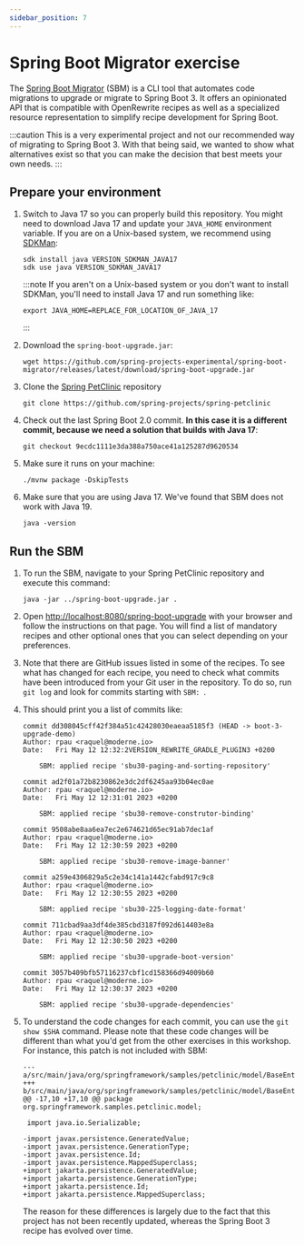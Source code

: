 ```yaml
---
sidebar_position: 7
---
```

# Spring Boot Migrator exercise

The [Spring Boot Migrator](https://github.com/spring-projects-experimental/spring-boot-migrator/)
(SBM) is a CLI tool that automates code migrations to upgrade or migrate to Spring Boot 3. It offers an opinionated API
that is compatible with OpenRewrite recipes as well as a specialized resource representation to simplify recipe
development for Spring Boot.

:::caution
This is a very experimental project and not our recommended way of migrating to Spring Boot 3.
With that being said, we wanted to show what alternatives exist so that you can make the decision that best meets your
own needs.
:::

## Prepare your environment

1. Switch to Java 17 so you can properly build this repository. You might need to download Java 17 and update your
   `JAVA_HOME` environment variable. If you are on a Unix-based system, we recommend using [SDKMan](https://sdkman.io/):

   ```shell
   sdk install java VERSION_SDKMAN_JAVA17
   sdk use java VERSION_SDKMAN_JAVA17
   ```

   :::note
   If you aren't on a Unix-based system or you don't want to install SDKMan,
   you'll need to install Java 17 and run something like:

   ```shell
   export JAVA_HOME=REPLACE_FOR_LOCATION_OF_JAVA_17
   ```
   :::

2. Download the `spring-boot-upgrade.jar`:

   ```shell
   wget https://github.com/spring-projects-experimental/spring-boot-migrator/releases/latest/download/spring-boot-upgrade.jar
   ```

3. Clone the [Spring PetClinic](https://github.com/spring-projects/spring-petclinic) repository

   ```shell
   git clone https://github.com/spring-projects/spring-petclinic
   ```

4. Check out the last Spring Boot 2.0 commit. **In this case it is a different commit,
   because we need a solution that builds with Java 17**:

   ```shell
   git checkout 9ecdc1111e3da388a750ace41a125287d9620534
   ```

5. Make sure it runs on your machine:

   ```shell
   ./mvnw package -DskipTests
   ``` 

6. Make sure that you are using Java 17. We've found that SBM does not work with
   Java 19.

   ```shell
   java -version
   ```

## Run the SBM

1. To run the SBM, navigate to your Spring PetClinic repository and execute this
   command:

   ```shell
   java -jar ../spring-boot-upgrade.jar .
   ```

2. Open
   [http://localhost:8080/spring-boot-upgrade](http://localhost:8080/spring-boot-upgrade)
   with your browser and follow the instructions on that page. You will find a list of mandatory recipes and other
   optional ones that you can select depending on your preferences.

3. Note that there are GitHub issues listed in some of the recipes. To see what has changed for each recipe, you need to
   check what commits have been introduced from your Git user in the repository. To do so, run `git log` and look for
   commits starting with `SBM: `.

4. This should print you a list of commits like:

   ```shell
   commit dd308045cff42f384a51c42428030eaeaa5185f3 (HEAD -> boot-3-upgrade-demo)
   Author: rpau <raquel@moderne.io>
   Date:   Fri May 12 12:32:2VERSION_REWRITE_GRADLE_PLUGIN3 +0200
   
       SBM: applied recipe 'sbu30-paging-and-sorting-repository'
   
   commit ad2f01a72b8230862e3dc2df6245aa93b04ec0ae
   Author: rpau <raquel@moderne.io>
   Date:   Fri May 12 12:31:01 2023 +0200
   
       SBM: applied recipe 'sbu30-remove-construtor-binding'
   
   commit 9508abe8aa6ea7ec2e674621d65ec91ab7dec1af
   Author: rpau <raquel@moderne.io>
   Date:   Fri May 12 12:30:59 2023 +0200
   
       SBM: applied recipe 'sbu30-remove-image-banner'
   
   commit a259e4306829a5c2e34c141a1442cfabd917c9c8
   Author: rpau <raquel@moderne.io>
   Date:   Fri May 12 12:30:55 2023 +0200
   
       SBM: applied recipe 'sbu30-225-logging-date-format'
   
   commit 711cbad9aa3df4de385cbd3187f092d614403e8a
   Author: rpau <raquel@moderne.io>
   Date:   Fri May 12 12:30:50 2023 +0200
   
       SBM: applied recipe 'sbu30-upgrade-boot-version'
   
   commit 3057b409bfb57116237cbf1cd158366d94009b60
   Author: rpau <raquel@moderne.io>
   Date:   Fri May 12 12:30:37 2023 +0200
   
       SBM: applied recipe 'sbu30-upgrade-dependencies'
   ```

5. To understand the code changes for each commit, you can use the `git show $SHA` command. Please note that these code
   changes will be different than what you'd get from the other exercises in this workshop. For instance, this patch is
   not included with SBM:

   ```shell
   --- a/src/main/java/org/springframework/samples/petclinic/model/BaseEntity.java
   +++ b/src/main/java/org/springframework/samples/petclinic/model/BaseEntity.java
   @@ -17,10 +17,10 @@ package org.springframework.samples.petclinic.model;
    
    import java.io.Serializable;
    
   -import javax.persistence.GeneratedValue;
   -import javax.persistence.GenerationType;
   -import javax.persistence.Id;
   -import javax.persistence.MappedSuperclass;
   +import jakarta.persistence.GeneratedValue;
   +import jakarta.persistence.GenerationType;
   +import jakarta.persistence.Id;
   +import jakarta.persistence.MappedSuperclass;
   ```

   The reason for these differences is largely due to the fact that this project has not been recently updated, whereas
   the Spring Boot 3 recipe has evolved over time.
